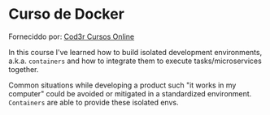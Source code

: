 # Curso de Docker

Forneciddo por: [Cod3r Cursos Online](www.cod3r.com.br)

In this course I've learned how to build isolated development environments, a.k.a. `containers` and how to integrate them to execute tasks/microservices together.

Common situations while developing a product such "it works in my computer" could be avoided or mitigated in a standardized environment. `Containers` are able to provide these isolated envs.
